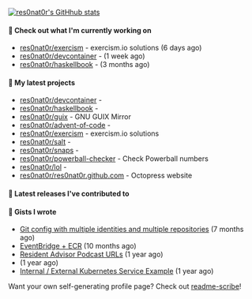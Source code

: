 [![res0nat0r's GitHhub stats](https://github-readme-stats.vercel.app/api?username=res0nat0r&count_private=true&show_icons=true)](https://github.com/anuraghazra/github-readme-stats)

#### 👷 Check out what I'm currently working on

- [res0nat0r/exercism](https://github.com/res0nat0r/exercism) - exercism.io solutions (6 days ago)
- [res0nat0r/devcontainer](https://github.com/res0nat0r/devcontainer) -  (1 week ago)
- [res0nat0r/haskellbook](https://github.com/res0nat0r/haskellbook) -  (3 months ago)

#### 🌱 My latest projects

- [res0nat0r/devcontainer](https://github.com/res0nat0r/devcontainer) - 
- [res0nat0r/haskellbook](https://github.com/res0nat0r/haskellbook) - 
- [res0nat0r/guix](https://github.com/res0nat0r/guix) - GNU GUIX Mirror
- [res0nat0r/advent-of-code](https://github.com/res0nat0r/advent-of-code) - 
- [res0nat0r/exercism](https://github.com/res0nat0r/exercism) - exercism.io solutions
- [res0nat0r/salt](https://github.com/res0nat0r/salt) - 
- [res0nat0r/snaps](https://github.com/res0nat0r/snaps) - 
- [res0nat0r/powerball-checker](https://github.com/res0nat0r/powerball-checker) - Check Powerball numbers
- [res0nat0r/lol](https://github.com/res0nat0r/lol) - 
- [res0nat0r/res0nat0r.github.com](https://github.com/res0nat0r/res0nat0r.github.com) - Octopress website

#### 🔭 Latest releases I've contributed to


#### 📓 Gists I wrote

- [Git config with multiple identities and multiple repositories](https://gist.github.com/576d223206ef057cde52ef180f73cedd) (7 months ago)
- [EventBridge &#43; ECR](https://gist.github.com/2199102ab9a297d84bc1976d505c689b) (10 months ago)
- [Resident Advisor Podcast URLs](https://gist.github.com/0fea0f18791d86d997505eac6f634267) (1 year ago)
- [](https://gist.github.com/4e0213769c92dda9b5b3a61e45fb6edb) (1 year ago)
- [Internal / External Kubernetes Service Example](https://gist.github.com/fb675bb79fe8f769f7c3762254dac270) (1 year ago)

Want your own self-generating profile page? Check out [readme-scribe](https://github.com/muesli/readme-scribe)!
